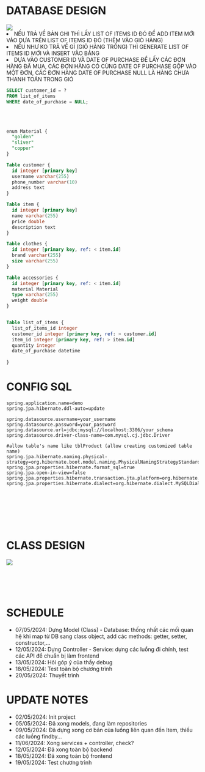 
<h1>DATABASE DESIGN</h1>
<image src="Design/cs3360-db.png"></image>

<li>NẾU TRẢ VỀ BẢN GHI THÌ LẤY LIST OF ITEMS ID ĐÓ ĐỂ ADD ITEM MỚI VÀO DỰA TRÊN LIST OF ITEMS ID ĐÓ (THÊM VÀO GIỎ HÀNG)</li>
<li>NẾU NHƯ KO TRẢ VỀ GÌ (GIỎ HÀNG TRỐNG) THÌ GENERATE LIST OF ITEMS ID MỚI VÀ INSERT VÀO BẢNG</li>
<li>DỰA VÀO CUSTOMER ID VÀ DATE OF PURCHASE ĐỂ LẤY CÁC ĐƠN HÀNG ĐÃ MUA, CÁC ĐƠN HÀNG CÓ CÙNG DATE OF PURCHASE GỘP VÀO MỘT ĐƠN, CÁC ĐƠN HÀNG DATE OF PURCHASE NULL LÀ HÀNG CHƯA THANH TOÁN TRONG GIỎ</li>

```sql
SELECT customer_id = ? 
FROM list_of_items
WHERE date_of_purchase = NULL;
```
<br/>
<br/>

```sql
enum Material {
  "golden" 
  "sliver"
  "copper"
}

Table customer {
  id integer [primary key]
  username varchar(255)
  phone_number varchar(10)
  address text
}

Table item {
  id integer [primary key]
  name varchar(255)
  price double
  description text
}

Table clothes {
  id integer [primary key, ref: < item.id]
  brand varchar(255)
  size varchar(255)
}

Table accessories {
  id integer [primary key, ref: < item.id]
  material Material
  type varchar(255)
  weight double
}


Table list_of_items {
  list_of_items_id integer
  customer_id integer [primary key, ref: > customer.id]
  item_id integer [primary key, ref: > item.id]
  quantity integer
  date_of_purchase datetime
  
}
```
<h1>CONFIG SQL</h1>

```
spring.application.name=demo
spring.jpa.hibernate.ddl-auto=update

spring.datasource.username=your_username
spring.datasource.password=your_password
spring.datasource.url=jdbc:mysql://localhost:3306/your_schema
spring.datasource.driver-class-name=com.mysql.cj.jdbc.Driver

#allow table's name like tblProduct (allow creating customized table name)
spring.jpa.hibernate.naming.physical-strategy=org.hibernate.boot.model.naming.PhysicalNamingStrategyStandardImpl
spring.jpa.properties.hibernate.format_sql=true
spring.jpa.open-in-view=false
spring.jpa.properties.hibernate.transaction.jta.platform=org.hibernate.engine.transaction.jta.platform.internal.AtomikosJtaPlatform
spring.jpa.properties.hibernate.dialect=org.hibernate.dialect.MySQLDialect
```
<br/>
<br/>
<br/>
<br/>
<br/>


<h1>CLASS DESIGN</h1>
<image src="Design/cs3360-class.png"></image>


<br/>
<br/>
<br/>
<br/>
<br/>

<h1>SCHEDULE</h1>
<ul>
    <li>07/05/2024: Dựng Model (Class) - Database: thống nhất các mối quan hệ khi map từ DB sang class object, add các methods: getter, setter, constructor,...</li>
    <li>12/05/2024: Dựng Controller - Service: dựng các luồng đi chính, test các API để chuẩn bị làm frontend</li>
    <li>13/05/2024: Hỏi góp ý của thầy debug</li>
    <li>18/05/2024: Test toàn bộ chương trình</li>
    <li>20/05/2024: Thuyết trình</li>
</ul>

<h1>UPDATE NOTES</h1>
<ul>
    <li>02/05/2024: Init project</li>
    <li>05/05/2024: Đã xong models, đang làm repositories</li>
    <li>09/05/2024: Đã dựng xong cơ bản của luồng liên quan đến Item, thiếu các luồng findby...</li>
    <li>11/06/2024: Xong services + controller, check? </li>
    <li> 12/05/2024: Đã xong toàn bộ backend</li>
    <li> 18/05/2024: Đã xong toàn bộ frontend</li>
    <li> 19/05/2024: Test chương trình</li>
</ul>

